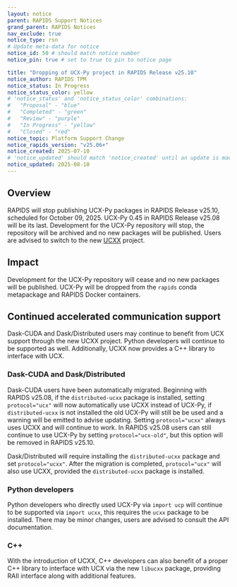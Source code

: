 ```yaml
---
layout: notice
parent: RAPIDS Support Notices
grand_parent: RAPIDS Notices
nav_exclude: true
notice_type: rsn
# Update meta-data for notice
notice_id: 50 # should match notice number
notice_pin: true # set to true to pin to notice page

title: "Dropping of UCX-Py project in RAPIDS Release v25.10"
notice_author: RAPIDS TPM
notice_status: In Progress
notice_status_color: yellow
# 'notice_status' and 'notice_status_color' combinations:
#   "Proposal" - "blue"
#   "Completed" - "green"
#   "Review" - "purple"
#   "In Progress" - "yellow"
#   "Closed" - "red"
notice_topic: Platform Support Change
notice_rapids_version: "v25.06+"
notice_created: 2025-07-10
# 'notice_updated' should match 'notice_created' until an update is made
notice_updated: 2025-08-10
---
```


## Overview

RAPIDS will stop publishing UCX-Py packages in RAPIDS Release v25.10, scheduled for October 09, 2025. UCX-Py 0.45 in RAPIDS Release v25.08 will be its last. Development for the UCX-Py repository will stop, the repository will be archived and no new packages will be published. Users are advised to switch to the new [UCXX](https://github.com/rapidsai/ucxx/) project.

## Impact

Development for the UCX-Py repository will cease and no new packages will be published. UCX-Py will be dropped from the `rapids` conda metapackage and RAPIDS Docker containers.


## Continued accelerated communication support

Dask-CUDA and Dask/Distributed users may continue to benefit from UCX support through the new UCXX project. Python developers will continue to be supported as well. Additionally, UCXX now provides a C++ library to interface with UCX.

### Dask-CUDA and Dask/Distributed

Dask-CUDA users have been automatically migrated. Beginning with RAPIDS v25.08, if the `distributed-ucxx` package is installed, setting `protocol="ucx"` will now automatically use UCXX instead of UCX-Py, if `distributed-ucxx` is not installed the old UCX-Py will still be be used and a warning will be emitted to advise updating. Setting `protocol="ucxx"` always uses UCXX and will continue to work. In RAPIDS v25.08 users can still continue to use UCX-Py by setting `protocol="ucx-old"`, but this option will be removed in RAPIDS v25.10.

Dask/Distributed will require installing the `distributed-ucxx` package and set `protocol="ucxx"`. After the migration is completed, `protocol="ucx"` will also use UCXX, provided the `distributed-ucxx` package is installed.

### Python developers

Python developers who directly used UCX-Py via `import ucp` will continue to be supported via `import ucxx`, this requires the `ucxx` package to be installed. There may be minor changes, users are advised to consult the API documentation.

### C++

With the introduction of UCXX, C++ developers can also benefit of a proper C++ library to interface with UCX via the new `libucxx` package, providing RAII interface along with additional features.
